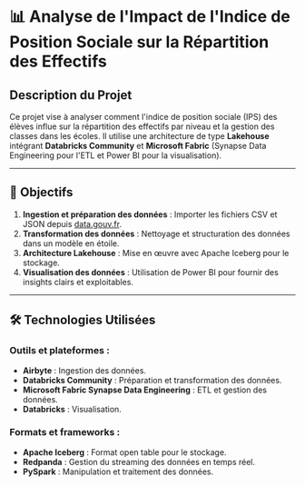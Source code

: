 # 📊 Analyse de l'Impact de l'Indice de Position Sociale sur la Répartition des Effectifs

## Description du Projet
Ce projet vise à analyser comment l'indice de position sociale (IPS) des élèves influe sur la répartition des effectifs par niveau et la gestion des classes dans les écoles. Il utilise une architecture de type **Lakehouse** intégrant **Databricks Community** et **Microsoft Fabric** (Synapse Data Engineering pour l'ETL et Power BI pour la visualisation).

---

## 🚀 Objectifs
1. **Ingestion et préparation des données** : Importer les fichiers CSV et JSON depuis [data.gouv.fr](https://www.data.gouv.fr).
2. **Transformation des données** : Nettoyage et structuration des données dans un modèle en étoile.
3. **Architecture Lakehouse** : Mise en œuvre avec Apache Iceberg pour le stockage.
4. **Visualisation des données** : Utilisation de Power BI pour fournir des insights clairs et exploitables.

---

## 🛠️ Technologies Utilisées
### Outils et plateformes :
- **Airbyte** : Ingestion des données.
- **Databricks Community** : Préparation et transformation des données.
- **Microsoft Fabric Synapse Data Engineering** : ETL et gestion des données.
- **Databricks** : Visualisation.

### Formats et frameworks :
- **Apache Iceberg** : Format open table pour le stockage.
- **Redpanda** : Gestion du streaming des données en temps réel.
- **PySpark** : Manipulation et traitement des données.
